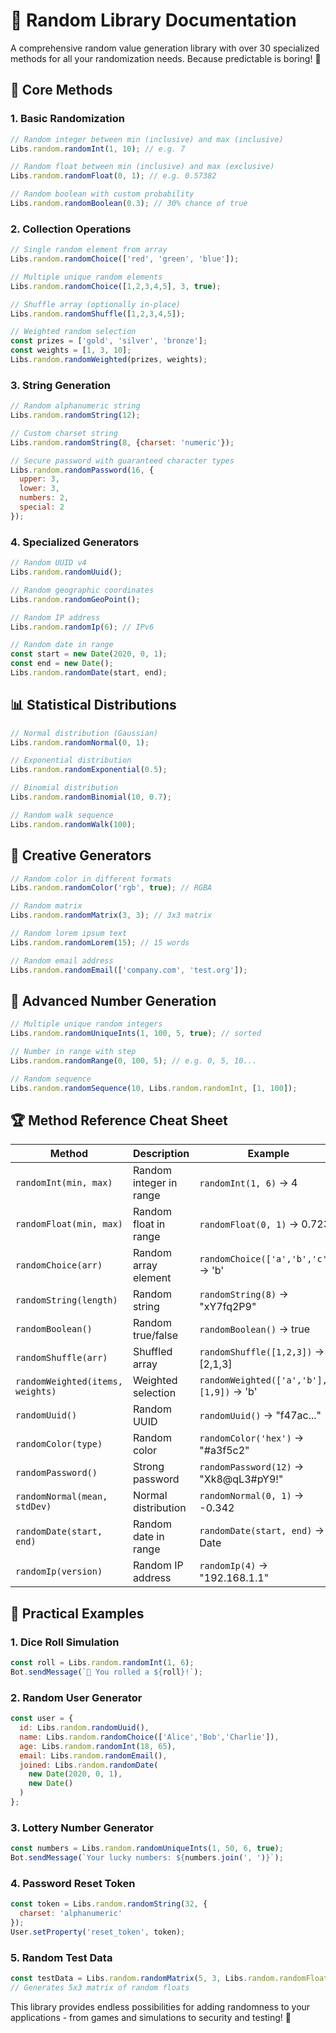 # 🔀 Random Library Documentation

A comprehensive random value generation library with over 30 specialized methods for all your randomization needs. Because predictable is boring! 🎲

## 🎯 Core Methods

### 1. Basic Randomization
```javascript
// Random integer between min (inclusive) and max (inclusive)
Libs.random.randomInt(1, 10); // e.g. 7

// Random float between min (inclusive) and max (exclusive)
Libs.random.randomFloat(0, 1); // e.g. 0.57382

// Random boolean with custom probability
Libs.random.randomBoolean(0.3); // 30% chance of true
```

### 2. Collection Operations
```javascript
// Single random element from array
Libs.random.randomChoice(['red', 'green', 'blue']); 

// Multiple unique random elements
Libs.random.randomChoice([1,2,3,4,5], 3, true);

// Shuffle array (optionally in-place)
Libs.random.randomShuffle([1,2,3,4,5]);

// Weighted random selection
const prizes = ['gold', 'silver', 'bronze'];
const weights = [1, 3, 10];
Libs.random.randomWeighted(prizes, weights);
```

### 3. String Generation
```javascript
// Random alphanumeric string
Libs.random.randomString(12); 

// Custom charset string
Libs.random.randomString(8, {charset: 'numeric'});

// Secure password with guaranteed character types
Libs.random.randomPassword(16, {
  upper: 3,
  lower: 3,
  numbers: 2,
  special: 2
});
```

### 4. Specialized Generators
```javascript
// Random UUID v4
Libs.random.randomUuid(); 

// Random geographic coordinates
Libs.random.randomGeoPoint(); 

// Random IP address
Libs.random.randomIp(6); // IPv6

// Random date in range
const start = new Date(2020, 0, 1);
const end = new Date();
Libs.random.randomDate(start, end);
```

## 📊 Statistical Distributions

```javascript
// Normal distribution (Gaussian)
Libs.random.randomNormal(0, 1); 

// Exponential distribution
Libs.random.randomExponential(0.5);

// Binomial distribution
Libs.random.randomBinomial(10, 0.7);

// Random walk sequence
Libs.random.randomWalk(100);
```

## 🎨 Creative Generators

```javascript
// Random color in different formats
Libs.random.randomColor('rgb', true); // RGBA

// Random matrix
Libs.random.randomMatrix(3, 3); // 3x3 matrix

// Random lorem ipsum text
Libs.random.randomLorem(15); // 15 words

// Random email address
Libs.random.randomEmail(['company.com', 'test.org']);
```

## 🔢 Advanced Number Generation

```javascript
// Multiple unique random integers
Libs.random.randomUniqueInts(1, 100, 5, true); // sorted

// Number in range with step
Libs.random.randomRange(0, 100, 5); // e.g. 0, 5, 10...

// Random sequence
Libs.random.randomSequence(10, Libs.random.randomInt, [1, 100]);
```

## 🏆 Method Reference Cheat Sheet

| Method | Description | Example |
|--------|-------------|---------|
| `randomInt(min, max)` | Random integer in range | `randomInt(1, 6)` → 4 |
| `randomFloat(min, max)` | Random float in range | `randomFloat(0, 1)` → 0.723 |
| `randomChoice(arr)` | Random array element | `randomChoice(['a','b','c'])` → 'b' |
| `randomString(length)` | Random string | `randomString(8)` → "xY7fq2P9" |
| `randomBoolean()` | Random true/false | `randomBoolean()` → true |
| `randomShuffle(arr)` | Shuffled array | `randomShuffle([1,2,3])` → [2,1,3] |
| `randomWeighted(items, weights)` | Weighted selection | `randomWeighted(['a','b'], [1,9])` → 'b' |
| `randomUuid()` | Random UUID | `randomUuid()` → "f47ac..." |
| `randomColor(type)` | Random color | `randomColor('hex')` → "#a3f5c2" |
| `randomPassword()` | Strong password | `randomPassword(12)` → "Xk8@qL3#pY9!" |
| `randomNormal(mean, stdDev)` | Normal distribution | `randomNormal(0, 1)` → -0.342 |
| `randomDate(start, end)` | Random date in range | `randomDate(start, end)` → Date |
| `randomIp(version)` | Random IP address | `randomIp(4)` → "192.168.1.1" |

## 🚀 Practical Examples

### 1. Dice Roll Simulation
```javascript
const roll = Libs.random.randomInt(1, 6);
Bot.sendMessage(`🎲 You rolled a ${roll}!`);
```

### 2. Random User Generator
```javascript
const user = {
  id: Libs.random.randomUuid(),
  name: Libs.random.randomChoice(['Alice','Bob','Charlie']),
  age: Libs.random.randomInt(18, 65),
  email: Libs.random.randomEmail(),
  joined: Libs.random.randomDate(
    new Date(2020, 0, 1), 
    new Date()
  )
};
```

### 3. Lottery Number Generator
```javascript
const numbers = Libs.random.randomUniqueInts(1, 50, 6, true);
Bot.sendMessage(`Your lucky numbers: ${numbers.join(', ')}`);
```

### 4. Password Reset Token
```javascript
const token = Libs.random.randomString(32, {
  charset: 'alphanumeric'
});
User.setProperty('reset_token', token);
```

### 5. Random Test Data
```javascript
const testData = Libs.random.randomMatrix(5, 3, Libs.random.randomFloat, [0, 100]);
// Generates 5x3 matrix of random floats
```

This library provides endless possibilities for adding randomness to your applications - from games and simulations to security and testing! 🎰

